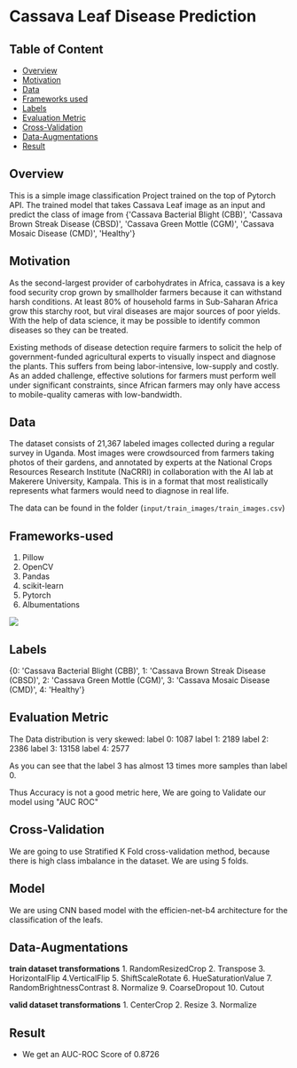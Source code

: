 # Cassava Leaf Disease Prediction

## Table of Content
  * [Overview](#overview)
  * [Motivation](#motivation)
  * [Data](#data)
  * [Frameworks used](#frameworks-used)
  * [Labels](#labels)
  * [Evaluation Metric](#evaluation-metric)
  * [Cross-Validation](#cross-validation)
  * [Data-Augmentations](#data-augmentations)
  * [Result](#result)

## Overview
This is a simple image classification Project trained on the top of Pytorch API. The trained model that takes Cassava Leaf image as an input and predict the class of image from {'Cassava Bacterial Blight (CBB)', 'Cassava Brown Streak Disease (CBSD)', 'Cassava Green Mottle (CGM)', 'Cassava Mosaic Disease (CMD)', 'Healthy'}

## Motivation
As the second-largest provider of carbohydrates in Africa, cassava is a key food security crop grown by smallholder farmers because it can withstand harsh conditions. At least 80% of household farms in Sub-Saharan Africa grow this starchy root, but viral diseases are major sources of poor yields. With the help of data science, it may be possible to identify common diseases so they can be treated.

Existing methods of disease detection require farmers to solicit the help of government-funded agricultural experts to visually inspect and diagnose the plants. This suffers from being labor-intensive, low-supply and costly. As an added challenge, effective solutions for farmers must perform well under significant constraints, since African farmers may only have access to mobile-quality cameras with low-bandwidth.

## Data
The dataset consists of 21,367 labeled images collected during a regular survey in Uganda. Most images were crowdsourced from farmers taking photos of their gardens, and annotated by experts at the National Crops Resources Research Institute (NaCRRI) in collaboration with the AI lab at Makerere University, Kampala. This is in a format that most realistically represents what farmers would need to diagnose in real life.

The data can be found in the folder (`input/train_images/train_images.csv`)

## Frameworks-used
1. Pillow
2. OpenCV
3. Pandas
4. scikit-learn
5. Pytorch
6. Albumentations


![](https://forthebadge.com/images/badges/made-with-python.svg)

## Labels
{0: 'Cassava Bacterial Blight (CBB)',
 1: 'Cassava Brown Streak Disease (CBSD)',
 2: 'Cassava Green Mottle (CGM)',
 3: 'Cassava Mosaic Disease (CMD)',
 4: 'Healthy'}
 
 ## Evaluation Metric

The Data distribution is very skewed:
label 0: 1087
label 1: 2189
label 2: 2386
label 3: 13158
label 4: 2577

As you can see that the label 3 has almost 13 times more samples than label 0.

Thus Accuracy is not a good metric here, We are going to Validate our model using "AUC ROC"

## Cross-Validation
We are going to use Stratified K Fold cross-validation method, because there is high class imbalance in the dataset. We are using 5 folds.

## Model

We are using CNN based model with the efficien-net-b4 architecture for the classification of the leafs.

## Data-Augmentations
**train dataset transformations**
        1. RandomResizedCrop
        2. Transpose
        3. HorizontalFlip
        4.VerticalFlip
        5. ShiftScaleRotate
        6. HueSaturationValue
        7. RandomBrightnessContrast
        8. Normalize
        9. CoarseDropout
        10. Cutout

**valid dataset transformations**
        1. CenterCrop
        2. Resize
        3. Normalize

## Result

* We get an AUC-ROC Score of 0.8726
